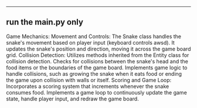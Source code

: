 ------------------------------
run the main.py only 
------------------------------

Game Mechanics:
Movement and Controls:
The Snake class handles the snake's movement based on player input (keyboard controls awsd).
It updates the snake's position and direction, moving it across the game board grid.
Collision Detection:
Utilizes methods inherited from the Entity class for collision detection.
Checks for collisions between the snake's head and the food items or the boundaries of the game board.
Implements game logic to handle collisions, such as growing the snake when it eats food or ending the game upon collision with walls or itself.
Scoring and Game Loop:
Incorporates a scoring system that increments whenever the snake consumes food.
Implements a game loop to continuously update the game state, handle player input, and redraw the game board.
